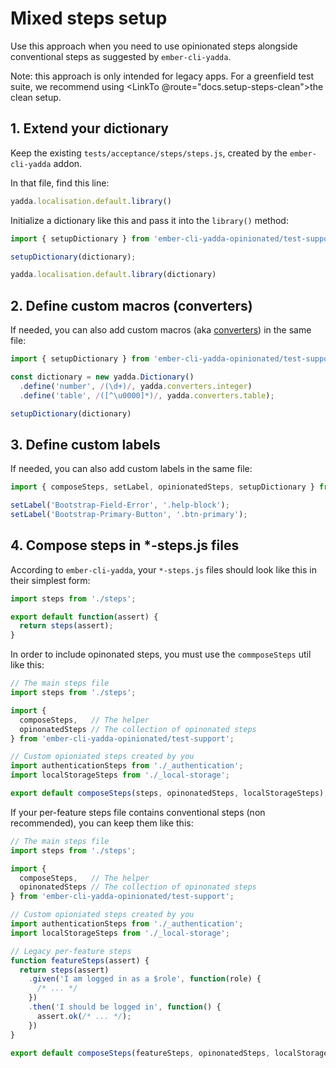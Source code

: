 # Mixed steps setup

Use this approach when you need to use opinionated steps alongside conventional steps as suggested by `ember-cli-yadda`.

Note: this approach is only intended for legacy apps. For a greenfield test suite, we recommend using <LinkTo @route="docs.setup-steps-clean">the clean setup</LinkTo>.




## 1. Extend your dictionary

Keep the existing `tests/acceptance/steps/steps.js`, created by the `ember-cli-yadda` addon.

In that file, find this line:

```js
yadda.localisation.default.library()
```

Initialize a dictionary like this and pass it into the `library()` method:

```js
import { setupDictionary } from 'ember-cli-yadda-opinionated/test-support';

setupDictionary(dictionary);

yadda.localisation.default.library(dictionary)
```


## 2. Define custom macros (converters)

If needed, you can also add custom macros (aka [converters](https://acuminous.gitbooks.io/yadda-user-guide/en/usage/dictionaries.html#converters)) in the same file:

```js
import { setupDictionary } from 'ember-cli-yadda-opinionated/test-support';

const dictionary = new yadda.Dictionary()
  .define('number', /(\d+)/, yadda.converters.integer)
  .define('table', /([^\u0000]*)/, yadda.converters.table);

setupDictionary(dictionary)
```


## 3. Define custom labels

If needed, you can also add custom labels in the same file:

```js
import { composeSteps, setLabel, opinionatedSteps, setupDictionary } from 'ember-cli-yadda-opinionated/test-support';

setLabel('Bootstrap-Field-Error', '.help-block');
setLabel('Bootstrap-Primary-Button', '.btn-primary');
```


## 4. Compose steps in *-steps.js files

According to `ember-cli-yadda`, your `*-steps.js` files should look like this in their simplest form:

```js
import steps from './steps';

export default function(assert) {
  return steps(assert);
}
```

In order to include opinonated steps, you must use the `commposeSteps` util like this:

```js
// The main steps file
import steps from './steps';

import {
  composeSteps,   // The helper
  opinonatedSteps // The collection of opinonated steps
} from 'ember-cli-yadda-opinionated/test-support';

// Custom opioniated steps created by you
import authenticationSteps from './_authentication';
import localStorageSteps from './_local-storage';

export default composeSteps(steps, opinonatedSteps, localStorageSteps);
```

If your per-feature steps file contains conventional steps (non recommended), you can keep them like this:


```js
// The main steps file
import steps from './steps';

import {
  composeSteps,   // The helper
  opinonatedSteps // The collection of opinonated steps
} from 'ember-cli-yadda-opinionated/test-support';

// Custom opioniated steps created by you
import authenticationSteps from './_authentication';
import localStorageSteps from './_local-storage';

// Legacy per-feature steps
function featureSteps(assert) {
  return steps(assert)
    .given('I am logged in as a $role', function(role) {
      /* ... */
    })
    .then('I should be logged in', function() {
      assert.ok(/* ... */);
    })
}

export default composeSteps(featureSteps, opinonatedSteps, localStorageSteps);
```
